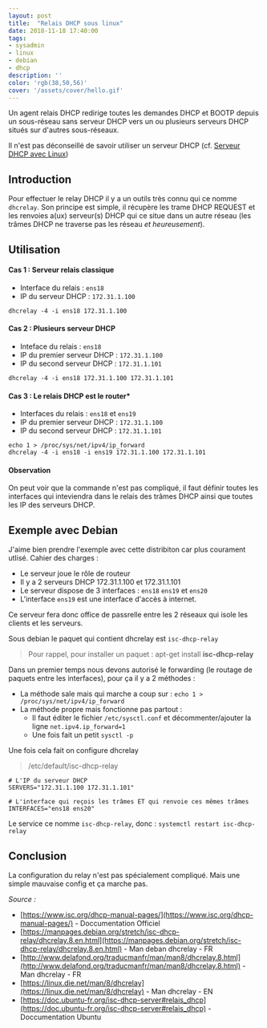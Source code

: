 ```yaml
---
layout: post
title:  "Relais DHCP sous linux"
date: 2018-11-18 17:40:00
tags:
- sysadmin
- linux
- debian
- dhcp
description: ''
color: 'rgb(38,50,56)'
cover: '/assets/cover/hello.gif'
---
```


Un agent relais DHCP redirige toutes les demandes DHCP et BOOTP depuis un sous-réseau sans serveur DHCP vers un ou plusieurs serveurs DHCP situés sur d'autres sous-réseaux.

Il n'est pas déconseillé de savoir utiliser un serveur DHCP (cf. [Serveur DHCP avec Linux](/serveur-dhcp-linux/))

Introduction
------------

Pour effectuer le relay DHCP il y a un outils très connu qui ce nomme `dhcrelay`.
Son principe est simple, il récupère les trame DHCP REQUEST et les renvoies a(ux) serveur(s) DHCP qui ce situe dans un autre réseau (les trâmes DHCP ne traverse pas les réseau *et heureusement*).

Utilisation
-----------

#### Cas 1 : Serveur relais classique

- Interface du relais : `ens18`
- IP du serveur DHCP : `172.31.1.100`

```
dhcrelay -4 -i ens18 172.31.1.100
```

#### Cas 2 : Plusieurs serveur DHCP

- Inteface du relais : `ens18`
- IP du premier serveur DHCP : `172.31.1.100`
- IP du second serveur DHCP : `172.31.1.101`

```
dhcrelay -4 -i ens18 172.31.1.100 172.31.1.101
```

#### Cas 3 : Le relais DHCP est le router*

- Interfaces du relais : `ens18` et `ens19`
- IP du premier serveur DHCP : `172.31.1.100`
- IP du second serveur DHCP : `172.31.1.101`

```
echo 1 > /proc/sys/net/ipv4/ip_forward
dhcrelay -4 -i ens18 -i ens19 172.31.1.100 172.31.1.101
```

#### Observation

On peut voir que la commande n'est pas compliqué, il faut définir toutes les interfaces qui inteviendra dans le relais des trâmes DHCP ainsi que toutes les IP des serveurs DHCP.

Exemple avec Debian
-------------------

J'aime bien prendre l'exemple avec cette distribiton car plus courament utlisé.
Cahier des charges :
- Le serveur joue le rôle de routeur
- Il y a 2 serveurs DHCP 172.31.1.100 et 172.31.1.101
- Le serveur dispose de 3 interfaces : `ens18` `ens19` et `ens20`
- L'interface `ens19` est une interface d'accès à internet.

Ce serveur fera donc office de passrelle entre les 2 réseaux qui isole les clients et les serveurs.

Sous debian le paquet qui contient dhcrelay est `isc-dhcp-relay`
> Pour rappel, pour installer un paquet : apt-get install **isc-dhcp-relay**

Dans un premier temps nous devons autorisé le forwarding (le routage de paquets entre les interfaces), pour ça il y a 2 méthodes :
- La méthode sale mais qui marche a coup sur : `echo 1 > /proc/sys/net/ipv4/ip_forward`
- La méthode propre mais fonctionne pas partout : 
    - Il faut éditer le fichier `/etc/sysctl.conf` et décommenter/ajouter la ligne `net.ipv4.ip_forward=1`
    - Une fois fait un petit `sysctl -p`

Une fois cela fait on configure dhcrelay
> /etc/default/isc-dhcp-relay

```
# L'IP du serveur DHCP
SERVERS="172.31.1.100 172.31.1.101"

# L'interface qui reçois les trâmes ET qui renvoie ces mêmes trâmes
INTERFACES="ens18 ens20"
```
Le service ce nomme `isc-dhcp-relay`, donc : `systemctl restart isc-dhcp-relay`

Conclusion
----------

La configuration du relay n'est pas spécialement compliqué. Mais une simple mauvaise config et ça marche pas.


*Source :*
- [https://www.isc.org/dhcp-manual-pages/](https://www.isc.org/dhcp-manual-pages/) - Doccumentation Officiel
- [https://manpages.debian.org/stretch/isc-dhcp-relay/dhcrelay.8.en.html](https://manpages.debian.org/stretch/isc-dhcp-relay/dhcrelay.8.en.html) - Man deban dhcrelay - FR
- [http://www.delafond.org/traducmanfr/man/man8/dhcrelay.8.html](http://www.delafond.org/traducmanfr/man/man8/dhcrelay.8.html) - Man dhcrelay - FR
- [https://linux.die.net/man/8/dhcrelay](https://linux.die.net/man/8/dhcrelay) - Man dhcrelay - EN
- [https://doc.ubuntu-fr.org/isc-dhcp-server#relais_dhcp](https://doc.ubuntu-fr.org/isc-dhcp-server#relais_dhcp) - Doccumentation Ubuntu
